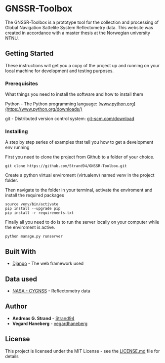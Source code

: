 # GNSSR-Toolbox

The GNSSR-Toolbox is a prototype tool for the collection and processing of Global Navigation Sattelite System Reflectometry data. This website was created in accordance with a master thesis at the Norwegian university NTNU. 

## Getting Started

These instructions will get you a copy of the project up and running on your local machine for development and testing purposes. 

### Prerequisites

What things you need to install the software and how to install them

Python - The Python programming language: [www.python.org](https://www.python.org/downloads/)

git - Distributed version control system: [git-scm.com/download](https://git-scm.com/downloads)


### Installing

A step by step series of examples that tell you how to get a development env running

First you need to clone the project from Github to a folder of your choice.

```
git clone https://github.com/Strand94/GNSSR-Toolbox.git
```

Create a python virtual enviroment (virtualenv) named venv in the project folder.

Then navigate to the folder in your terminal, activate the enviroment and install the required packages

```
source venv/bin/activate
pip install --upgrade pip
pip install -r requirements.txt
```

Finally all you need to do is to run the server locally on your computer while the enviroment is active.

```
python manage.py runserver
```

## Built With

* [Django](https://www.djangoproject.com/) - The web framework used

## Data used
* [NASA - CYGNSS](https://podaac.jpl.nasa.gov/CYGNSS) - Reflectometry data

## Author

* **Andreas G. Strand** - [Strand94](https://github.com/Strand94)
* **Vegard Haneberg** - [vegardhaneberg](https://github.com/vegardhaneberg)

## License

This project is licensed under the MIT License - see the [LICENSE.md](LICENSE.md) file for details
